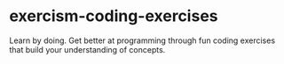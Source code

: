 # exercism-coding-exercises
Learn by doing. Get better at programming through fun coding exercises that build your understanding of concepts. 

